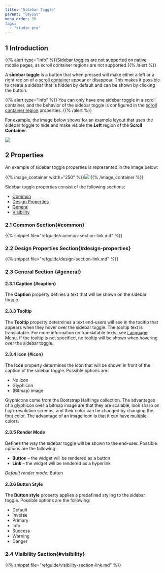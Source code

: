 ```yaml
---
title: "Sidebar Toggle"
parent: "layout"
menu_order: 30
tags:
  - "studio pro"
---
```


## 1 Introduction

{{% alert type="info" %}}Sidebar toggles are not supported on native mobile pages, as scroll container regions are not supported.{{% /alert %}}

A **sidebar toggle** is a button that when pressed will make either a left or a right region of a [scroll container](scroll-container) appear or disappear. This makes it possible to create a sidebar that is hidden by default and can be shown by clicking the button.

{{% alert type="info" %}}
You can only have one sidebar toggle in a scroll container, and the behavior of the sidebar toggle is configured in the [scroll container region](scroll-container#region) properties.
{{% /alert %}}

For example, the image below shows for an example layout that uses the sidebar toggle to hide and make visible the **Left** region of the **Scroll Container**.

![](attachments/layout/sidebar-toggle-button.png)

## 2 Properties

An example of sidebar toggle properties is represented in the image below:

{{% image_container width="250" %}}![](attachments/layout/sidebar-toggle-properties.png)
{{% /image_container %}}

Sidebar toggle properties consist of the following sections:

* [Common](#common)
* [Design Properties](#design-properties)
* [General](#general)
* [Visibility](#visibility)

### 2.1 Common Section{#common}

{{% snippet file="refguide/common-section-link.md" %}}

### 2.2 Design Properties Section{#design-properties}

{{% snippet file="refguide/design-section-link.md" %}}

### 2.3 General Section {#general}

#### 2.3.1 Caption {#caption}

The **Caption** property defines a text that will be shown on the sidebar toggle.

#### 2.3.3 Tooltip

The **Tooltip** property determines a text end-users will see in the tooltip that appears when they hover over the sidebar toggle. The tooltip text is translatable. For more information on translatable texts, see [Language Menu](translatable-texts). If the tooltip is not specified, no tooltip will be shown when hovering over the sidebar toggle.

#### 2.3.4 Icon {#icon}

The **Icon** property determines the icon that will be shown in front of the caption of the sidebar toggle. Possible options are:

* No icon
* Glyphicon
* (Bitmap) image

Glyphicons come from the Bootstrap Halflings collection. The advantages of a glyphicon over a bitmap image are that they are scalable, look sharp on high-resolution screens, and their color can be changed by changing the font color. The advantage of an image icon is that it can have multiple colors.

#### 2.3.5 Render Mode

Defines the way the sidebar toggle will be shown to the end-user. Possible options are the following:

* **Button** – the widget will be rendered as a button
* **Link** – the widget will be rendered as a hyperlink

*Default render mode:* Button

#### 2.3.6 Button Style

The **Button style** property applies a predefined styling to the sidebar toggle. Possible options are the following:

* Default
* Inverse
* Primary
* Info
* Success
* Warning
* Danger

### 2.4 Visibility Section{#visibility}

{{% snippet file="refguide/visibility-section-link.md" %}}

